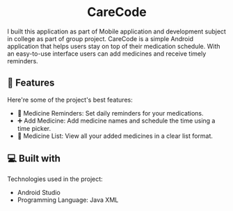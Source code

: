 <h1 align="center" id="title">CareCode</h1>

<p id="description">I built this application as part of Mobile application and development subject in college as part of group project. CareCode is a simple Android application that helps users stay on top of their medication schedule. With an easy-to-use interface users can add medicines and receive timely reminders.</p>

  
  
<h2>🧐 Features</h2>

Here're some of the project's best features:

*   🔔 Medicine Reminders: Set daily reminders for your medications.
*   ➕ Add Medicine: Add medicine names and schedule the time using a time picker.
*   🧾 Medicine List: View all your added medicines in a clear list format.

  
  
<h2>💻 Built with</h2>

Technologies used in the project:

*   Android Studio
*   Programming Language: Java XML
